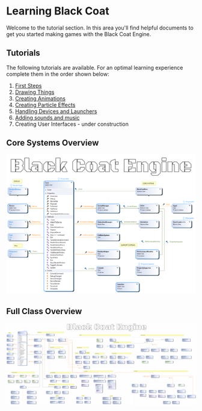 # Learning Black Coat

Welcome to the tutorial section.
In this area you'll find helpful documents to get you started making games with the Black Coat Engine.

## Tutorials

The following tutorials are available. For an optimal learning experience complete them in the order shown below:

1. [First Steps](FirstSteps.md)
2. [Drawing Things](DrawingThings.md)
3. [Creating Animations](CreatingAnimations.md)
4. [Creating Particle Effects](Particles.md)
5. [Handling Devices and Launchers](DevicesAndLaunchers.md)
6. [Adding sounds and music](SoundsAndMusic.md)
7. Creating User Interfaces - under construction


## Core Systems Overview
![coresystems](img/CoreSystems.png)

## Full Class Overview
![classoverview](img/BlackCoatClassOverview.png)